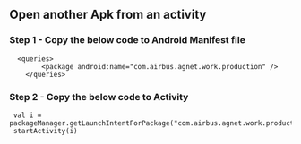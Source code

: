 ## Open another Apk from an activity 

### Step 1 - Copy the below code to Android Manifest file
````
  <queries>
        <package android:name="com.airbus.agnet.work.production" />
    </queries>
````

### Step 2 - Copy the below code to Activity 
````
 val i = packageManager.getLaunchIntentForPackage("com.airbus.agnet.work.production")
 startActivity(i)
````
